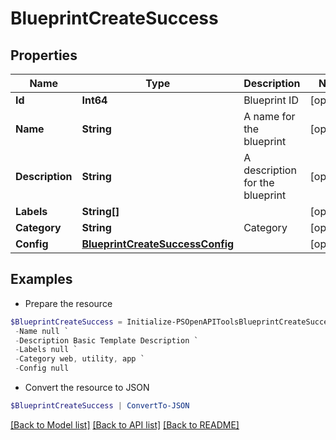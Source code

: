 # BlueprintCreateSuccess
## Properties

Name | Type | Description | Notes
------------ | ------------- | ------------- | -------------
**Id** | **Int64** | Blueprint ID | [optional] 
**Name** | **String** | A name for the blueprint | [optional] 
**Description** | **String** | A description for the blueprint | [optional] 
**Labels** | **String[]** |  | [optional] 
**Category** | **String** | Category | [optional] 
**Config** | [**BlueprintCreateSuccessConfig**](BlueprintCreateSuccessConfig.md) |  | [optional] 

## Examples

- Prepare the resource
```powershell
$BlueprintCreateSuccess = Initialize-PSOpenAPIToolsBlueprintCreateSuccess  -Id null `
 -Name null `
 -Description Basic Template Description `
 -Labels null `
 -Category web, utility, app `
 -Config null
```

- Convert the resource to JSON
```powershell
$BlueprintCreateSuccess | ConvertTo-JSON
```

[[Back to Model list]](../README.md#documentation-for-models) [[Back to API list]](../README.md#documentation-for-api-endpoints) [[Back to README]](../README.md)

